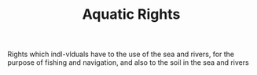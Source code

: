 ---
title: Aquatic Rights
letter: A
permalink: "/definitions/aquatic-rights.html"
body: Rights which indl-vlduals have to the use of the sea and rivers, for the purpose
  of fishing and navigation, and also to the soil in the sea and rivers
published_at: '2018-07-07'
layout: post
---